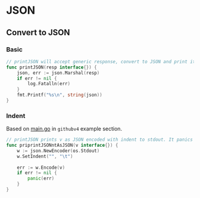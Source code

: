 # JSON

## Convert to JSON

### Basic

```go
// printJSON will accept generic response, convert to JSON and print it.
func printJSON(resp interface{}) {
	json, err := json.Marshal(resp)
	if err != nil {
		log.Fatalln(err)
	}
	fmt.Printf("%s\n", string(json))
}
```

### Indent

Based on [main.go](https://github.com/shurcooL/githubv4/blob/master/example/githubv4dev/main.go) in `githubv4` example section.

```go
// printJSON prints v as JSON encoded with indent to stdout. It panics on any error.
func priprintJSONntAsJSON(v interface{}) {
	w := json.NewEncoder(os.Stdout)
	w.SetIndent("", "\t")
	
	err := w.Encode(v)
	if err != nil {
		panic(err)
	}
}
```

